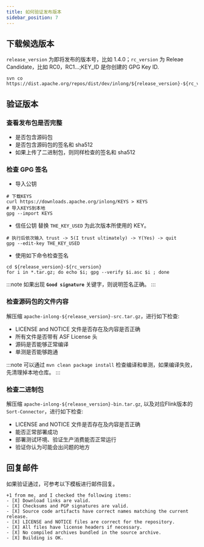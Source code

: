 ```yaml
---
title: 如何验证发布版本
sidebar_position: 7
---
```


## 下载候选版本
`release_version` 为即将发布的版本号，比如 1.4.0；`rc_version` 为 Releae Candidate，比如 RC0，RC1...;KEY_ID 是你创建的 GPG Key ID.
```shell
svn co https://dist.apache.org/repos/dist/dev/inlong/${release_version}-${rc_version}/
```

## 验证版本
### 查看发布包是否完整
- 是否包含源码包
- 是否包含源码包的签名和 sha512
- 如果上传了二进制包，则同样检查的签名和 sha512

### 检查 GPG 签名
- 导入公钥
```shell
# 下载KEYS
curl https://downloads.apache.org/inlong/KEYS > KEYS
# 导入KEYS到本地
gpg --import KEYS
```

- 信任公钥
替换 `THE_KEY_USED` 为此次版本所使用的 KEY。
```shell
# 执行后依次输入 trust -> 5(I trust ultimately) -> Y(Yes) -> quit
gpg --edit-key THE_KEY_USED
```

- 使用如下命令检查签名
```shell
cd ${release_version}-${rc_version}
for i in *.tar.gz; do echo $i; gpg --verify $i.asc $i ; done
```

:::note
如果出现 **`Good signature`** 关键字，则说明签名正确。
:::

### 检查源码包的文件内容
解压缩 `apache-inlong-${release_version}-src.tar.gz`，进行如下检查:
- LICENSE and NOTICE 文件是否存在及内容是否正确
- 所有文件是否带有 ASF License 头
- 源码是否能够正常编译
- 单测是否能够跑通

:::note
可以通过 `mvn clean package install` 检查编译和单测，如果编译失败，先清理掉本地仓库。
:::

### 检查二进制包
解压缩 `apache-inlong-${release_version}-bin.tar.gz`, 以及对应Flink版本的`Sort-Connector`，进行如下检查:
- LICENSE and NOTICE 文件是否存在及内容是否正确
- 能否正常部署成功
- 部署测试环境、验证生产消费能否正常运行
- 验证你认为可能会出问题的地方

## 回复邮件
如果验证通过，可参考以下模板进行邮件回复。
```shell
+1 from me, and I checked the following items:
- [X] Download links are valid.
- [X] Checksums and PGP signatures are valid.
- [X] Source code artifacts have correct names matching the current release.
- [X] LICENSE and NOTICE files are correct for the repository.
- [X] All files have license headers if necessary.
- [X] No compiled archives bundled in the source archive.
- [X] Building is OK.
```